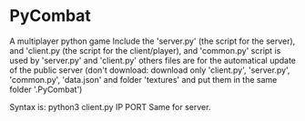 # PyCombat
A multiplayer python game
Include the 'server.py' (the script for the server), and 'client.py (the script for the client/player), and 'common.py' script is used by 'server.py' and 'client.py'
others files are for the automatical update of the public server (don't download: download only 'client.py', 'server.py', 'common.py', 'data.json' and folder 'textures' and put them in the same folder '.PyCombat')

Syntax is: python3 client.py IP PORT
Same for server.
